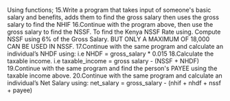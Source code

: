 Using functions;
15.Write a program that takes input of someone's basic salary and benefits, adds them to find the gross salary then uses the gross salary to find the NHIF
16.Continue with the program above, then use the gross salary to find the NSSF.
To find the Kenya NSSF Rate using. Compute NSSF using 6% of the Gross Salary. BUT ONLY A MAXIMUM OF 18,000 CAN BE USED IN NSSF.
17.Continue with the same program and calculate an individual’s NHDF using:
i.e NHDF = gross_salary \* 0.015
18.Calculate the taxable income.
i.e taxable_income = gross salary - (NSSF + NHDF)
19.Continue with the same program and find the person's PAYEE using the taxable income above.
20.Continue with the same program and calculate an individual’s Net Salary using:
net_salary = gross_salary - (nhif + nhdf + nssf + payee)
